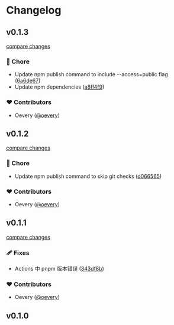 # Changelog


## v0.1.3

[compare changes](https://github.com/oevery/pusher/compare/v0.1.2...v0.1.3)

### 🏡 Chore

- Update npm publish command to include --access=public flag ([6a6de67](https://github.com/oevery/pusher/commit/6a6de67))
- Update npm dependencies ([a8ff4f9](https://github.com/oevery/pusher/commit/a8ff4f9))

### ❤️ Contributors

- Oevery ([@oevery](http://github.com/oevery))

## v0.1.2

[compare changes](https://github.com/oevery/pusher/compare/v0.1.1...v0.1.2)

### 🏡 Chore

- Update npm publish command to skip git checks ([d066565](https://github.com/oevery/pusher/commit/d066565))

### ❤️ Contributors

- Oevery ([@oevery](http://github.com/oevery))

## v0.1.1

[compare changes](https://github.com/oevery/pusher/compare/v0.1.0...v0.1.1)

### 🩹 Fixes

- Actions 中 pnpm 版本错误 ([343df8b](https://github.com/oevery/pusher/commit/343df8b))

### ❤️ Contributors

- Oevery ([@oevery](http://github.com/oevery))

## v0.1.0


